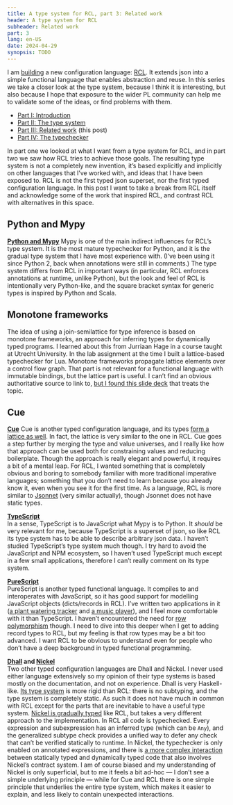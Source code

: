 ```yaml
---
title: A type system for RCL, part 3: Related work
header: A type system for RCL
subheader: Related work
part: 3
lang: en-US
date: 2024-04-29
synopsis: TODO
---
```


<span class="run-in">I am [building][rcl-intro]</span> a new configuration language:
[RCL][rcl-lang].
It extends json into a simple functional language
that enables abstraction and reuse.
In this series we take a closer look at the type system,
because I think it is interesting,
but also because I hope that exposure to the wider PL community
can help me to validate some of the ideas,
or find problems with them.

[rcl-intro]: /2024/a-reasonable-configuration-language
[rcl-lang]:  https://rcl-lang.org/

 * [Part <abbr>I</abbr>: Introduction][part1]
 * [Part <abbr>II</abbr>: The type system][part2]
 * [Part <abbr>III</abbr>: Related work][part3] (this post)
 * [Part <abbr>IV</abbr>: The typechecker][part4]

[part1]: /2024/a-type-system-for-rcl-part-1-introduction
[part2]: /2024/a-type-system-for-rcl-part-2-the-type-system
[part3]: /2024/a-type-system-for-rcl-part-3-related-work
[part4]: /2024/a-type-system-for-rcl-part-4-the-typechecker

In part one we looked at what I want from a type system for RCL,
and in part two we saw how RCL tries to achieve those goals.
The resulting type system is not a completely new invention,
it’s based explicitly and implicitly
on other languages that I’ve worked with,
and ideas that I have been exposed to.
R<!---->C<!---->L is not the first typed json superset,
nor the first typed configuration language.
In this post I want to take a break from RCL itself
and acknowledge some of the work that inspired RCL,
and contrast RCL with alternatives in this space.

## Python and Mypy

[**Python and Mypy**][mypy]
Mypy is one of the main indirect influences for RCL’s type system.
It is the most mature typechecker for Python,
and it is the gradual type system that I have most experience with.
(I’ve been using it since Python 2,
back when annotations were still in comments.)
The type system differs from RCL in important ways
(in particular, RCL enforces annotations at runtime, unlike Python),
but the look and feel of RCL is intentionally very Python-like,
and the square bracket syntax for generic types
is inspired by Python and Scala.

[mypy]: https://www.mypy-lang.org/

## Monotone frameworks

The idea of using a join-semilattice for type inference
is based on monotone frameworks,
an approach for inferring types for dynamically typed programs.
I learned about this from Jurriaan Hage
in a course taught at Utrecht University.
In the lab assignment at the time
I built a lattice-based typechecker for Lua.
Monotone frameworks
propagate lattice elements over a control flow graph.
That part is not relevant
for a functional language with immutable bindings,
but the lattice part is useful.
I can’t find an obvious authoritative source to link to,
[but I found this slide deck][jhage-uu] that treats the topic.

[jhage-uu]: https://www.macs.hw.ac.uk/~jh2054/downloads/pythonbalancing-talk.pdf

## Cue
[**Cue**][cue]
Cue is another typed configuration language,
and its types [form a lattice as well][cue-lattice].
In fact, the lattice is very similar to the one in RCL.
Cue goes a step further by merging the type and value universes,
and I really like how that approach can be used
both for constraining values and reducing boilerplate.
Though the approach is really elegant and powerful,
it requires a bit of a mental leap.
For RCL,
I wanted something that is completely obvious and boring
to somebody familiar with more traditional imperative languages;
something that you don’t need to learn because you already know it,
even when you see it for the first time.
As a language,
RCL is more similar to [Jsonnet][jsonnet]
(very similar actually),
though Jsonnet does not have static types.

[cue]:         https://cuelang.org/
[cue-lattice]: https://cuelang.org/docs/concept/the-logic-of-cue/
[jsonnet]:     https://jsonnet.org/

[**TypeScript**][typescript]<br>
In a sense,
TypeScript is to JavaScript what Mypy is to Python.
It _should_ be very relevant for me,
because TypeScript is a superset of json,
so like RCL its type system has to be able to describe arbitrary json data.
I haven’t studied TypeScript’s type system much though.
I try hard to avoid the JavaScript and NPM ecosystem,
so I haven’t used TypeScript much except in a few small applications,
therefore I can’t really comment on its type system.

[typescript]: https://www.typescriptlang.org/

[**PureScript**][purescript]<br>
PureScript is another typed functional language.
It compiles to and interoperates with JavaScript,
so it has good support for modelling JavaScript objects
(dicts/records in RCL).
I’ve written two applications in it
([a plant watering tracker][sempervivum] and [a music player][musium]),
and I feel more comfortable with it than TypeScript.
I haven’t encountered the need for [row polymorphism][rowpoly] though.
I need to dive into this deeper when I get to adding record types to RCL,
but my feeling is that row types may be a bit too advanced.
I want RCL to be obvious to understand
even for people who don’t have a deep background in typed functional programming.

[purescript]:  https://www.purescript.org/
[sempervivum]: https://github.com/ruuda/sempervivum
[musium]:      https://github.com/ruuda/musium
[rowpoly]:     https://github.com/purescript/documentation/blob/aba17dc1c240d2001f4c747430c46e823fb9987c/language/Types.md#row-polymorphism

**[Dhall][dhall] and [Nickel][nickel]**<br>
Two other typed configuration languages are Dhall and Nickel.
I never used either language extensively
so my opinion of their type systems is based mostly on the documentation,
and not on experience.
Dhall is very Haskell-like.
[Its type system][dhall-types] is more rigid than RCL:
there is no subtyping,
and the type system is completely static.
As such it does not have much in common with RCL
except for the parts that are inevitable to have a useful type system.
[Nickel is gradually typed][nickel-types] like RCL,
but takes a very different approach to the implementation.
In RCL all code is typechecked.
Every expression and subexpression has an inferred type (which can be `Any`),
and the generalized subtype check provides a unified way
to defer any check that can’t be verified statically to runtime.
In Nickel,
the typechecker is only enabled on annotated expressions,
and there is [a more complex interaction][nickel-mix]
between statically typed and dynamically typed code
that also involves Nickel’s contract system.
I am of course biased and my understanding of Nickel is only superficial,
but to me it feels a bit ad-hoc
— I don’t see a simple underlying principle —
while for Cue and RCL
there is one simple principle that underlies the entire type system,
which makes it easier to explain,
and less likely to contain unexpected interactions.

[dhall]:        https://dhall-lang.org/
[dhall-types]:  https://docs.dhall-lang.org/tutorials/Language-Tour.html#types
[nickel]:       https://nickel-lang.org/
[nickel-types]: https://nickel-lang.org/user-manual/typing
[nickel-mix]:   https://nickel-lang.org/user-manual/typing#interaction-between-statically-typed-and-dynamically-typed-code
